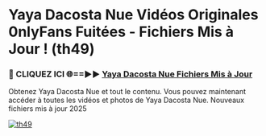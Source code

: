 # Yaya Dacosta Nue Vidéos Originales 0nlyFans Fuitées - Fichiers Mis à Jour ! (th49)

<h3>🔴 CLIQUEZ ICI 🌐==►► <a href="https://tinyurl.com/2pmr4ezf" rel="nofollow">Yaya Dacosta Nue Fichiers Mis à Jour</a></h3>

Obtenez Yaya Dacosta Nue et tout le contenu. Vous pouvez maintenant accéder à toutes les vidéos et photos de Yaya Dacosta Nue. Nouveaux fichiers mis à jour 2025

[![th49](https://i.imgur.com/6SNvagu.gif)](https://tinyurl.com/2pmr4ezf)
